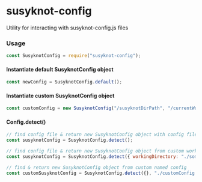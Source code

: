 # susyknot-config
Utility for interacting with susyknot-config.js files

### Usage
 ```javascript
const SusyknotConfig = require("susyknot-config");
```

#### Instantiate default SusyknotConfig object
 ```javascript
const newConfig = SusyknotConfig.default();
```

#### Instantiate custom SusyknotConfig object
 ```javascript
const customConfig = new SusyknotConfig("/susyknotDirPath", "/currentWorkingDirPath", networkObj);
```

#### Config.detect()
 ```javascript
// find config file & return new SusyknotConfig object with config file settings (cwd)
const susyknotConfig = SusyknotConfig.detect();

// find config file & return new SusyknotConfig object from custom working dir
const susyknotConfig = SusyknotConfig.detect({ workingDirectory: "./some/Path" });

// find & return new SusyknotConfig object from custom named config
const customSusyknotConfig = SusyknotConfig.detect({}, "./customConfig.js");
 ```
